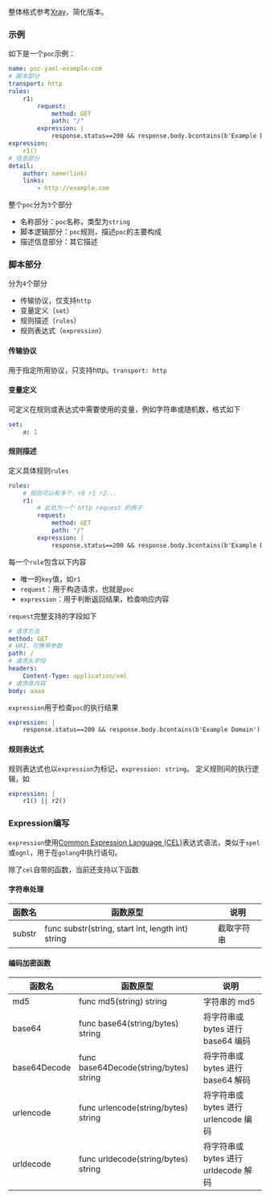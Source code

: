 整体格式参考[Xray](https://docs.xray.cool/#/guide/poc/v2)，简化版本。

### 示例

如下是一个`poc`示例：
```yaml
name: poc-yaml-example-com
# 脚本部分
transport: http
rules:
    r1:
        request:
            method: GET
            path: "/"
        expression: |
            response.status==200 && response.body.bcontains(b'Example Domain')
expression:
    r1()
# 信息部分
detail:
    author: name(link)
    links: 
        - http://example.com

```
整个`poc`分为`3`个部分

- 名称部分：`poc`名称，类型为`string`
- 脚本逻辑部分：`poc`规则，描述`poc`的主要构成
- 描述信息部分：其它描述

### 脚本部分

分为`4`个部分

- 传输协议，仅支持`http`
- 变量定义（`set`）
- 规则描述（`rules`）
- 规则表达式（`expression`）

#### 传输协议

用于指定所用协议，只支持http。`transport: http`

#### 变量定义

可定义在规则或表达式中需要使用的变量，例如字符串或随机数，格式如下
```yaml
set:
    a: 1
```

#### 规则描述

定义具体规则`rules`
```yaml
rules:
    # 规则可以有多个，r0 r1 r2...
    r1:
        # 此处为一个 http request 的例子
        request:
            method: GET
            path: "/"
        expression: |
            response.status==200 && response.body.bcontains(b'Example Domain')
```
每一个`rule`包含以下内容

- 唯一的`key`值，如`r1`
- `request`：用于构造请求，也就是`poc`
- `expression`：用于判断返回结果，检查响应内容

`request`完整支持的字段如下
```yaml
# 请求方法
method: GET
# URI，可携带参数
path: /
# 请求头字段
headers:
    Content-Type: application/xml
# 请求体内容
body: aaaa
```
`expression`用于检查`poc`的执行结果
```yaml
expression: |
    response.status==200 && response.body.bcontains(b'Example Domain')
```

#### 规则表达式

规则表达式也以`expression`为标记，`expression: string`。
定义规则间的执行逻辑，如
```yaml
expression: |
    r1() || r2()
```

### Expression编写

`expression`使用[Common Expression Language (CEL)](https://github.com/google/cel-spec)表达式语法，类似于`spel`或`ognl`，用于在`golang`中执行语句。

除了`cel`自带的函数，当前还支持以下函数

#### 字符串处理

| **函数名** | **函数原型** | **说明** |
|---------| --- | --- |
| substr | func substr(string, start int, length int) string | 截取字符串 |

#### 编码加密函数

| **函数名** | **函数原型** | **说明** |
|---------| --- |----------------------------|
| md5 | func md5(string) string	| 字符串的 md5                   |
| base64 | func base64(string/bytes) string | 将字符串或 bytes 进行 base64 编码   |
| base64Decode | func base64Decode(string/bytes) string | 将字符串或 bytes 进行 base64 解码   |
| urlencode | func urlencode(string/bytes) string | 将字符串或 bytes 进行 urlencode 编码 |
| urldecode | func urldecode(string/bytes) string | 将字符串或 bytes 进行 urldecode 解码 |